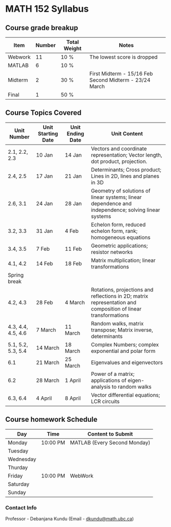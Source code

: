 # MATH 152 Syllabus

## Course grade breakup


| Item    | Number | Total Weight | Notes                                                     |
| ------- | ------ | ------------ | --------------------------------------------------------- |
| Webwork | 11     | 10 %         | The lowest score is dropped                               |
| MATLAB  | 6      | 10 %         |                                                           |
| Midterm | 2      | 30 %         | First Midterm - 15/16 Feb    Second Midterm - 23/24 March |
| Final   | 1      | 50 %         |                                                           |


## Course Topics Covered
| Unit Number        | Unit Starting Date | Unit Ending Date | Unit Content                                                                                                  |
| ------------------ | ------------------ | ---------------- | ------------------------------------------------------------------------------------------------------------- |
| 2.1, 2.2, 2.3      | 10 Jan             | 14 Jan           | Vectors and coordinate representation; Vector length, dot product, projection.                                |
| 2.4, 2.5           | 17 Jan             | 21 Jan           | Determinants; Cross product; Lines in 2D, lines and planes in 3D                                              |
| 2.6, 3.1           | 24 Jan             | 28 Jan           | Geometry of solutions of linear systems; linear dependence and independence; solving linear systems           |
| 3.2, 3.3           | 31 Jan             | 4 Feb            | Echelon form, reduced echelon form, rank; homogeneous equations                                               |
| 3.4, 3.5           | 7 Feb              | 11 Feb           | Geometric applications; resistor networks                                                                     |
| 4.1, 4.2           | 14 Feb             | 18 Feb           | Matrix multiplication; linear transformations                                                                 |
| Spring break       |                    |                  |                                                                                                               |
| 4.2, 4.3           | 28 Feb             | 4 March          | Rotations, projections and reflections in 2D; matrix representation and composition of linear transformations |
| 4.3, 4.4, 4.5, 4.6 | 7 March            | 11 March         | Random walks, matrix transpose; Matrix inverse, determinants                                                  |
| 5.1, 5.2, 5.3, 5.4 | 14 March           | 18 March         | Complex Numbers; complex exponential and polar form                                                           |
| 6.1                | 21 March           | 25 March         | Eigenvalues and eigenvectors                                                                                  |
| 6.2                | 28 March           | 1 April          | Power of a matrix; applications of eigen-analysis to random walks                                             |
| 6.3, 6.4           | 4 April            | 8 April          | Vector differential equations; LCR circuits                                                                                                              |


## Course homework Schedule

| Day       | Time     | Content to Submit            |
| --------- | -------- | ---------------------------- |
| Monday    | 10:00 PM | MATLAB (Every Second Monday) |
| Tuesday   |          |                              |
| Wednesday |          |                              |
| Thurday   |          |                              |
| Friday    | 10:00 PM | WebWork                      |
| Saturday  |          |                              |
| Sunday    |          |                              |



### Contact Info

Professor - Debanjana Kundu (Email - dkundu@math.ubc.ca)

